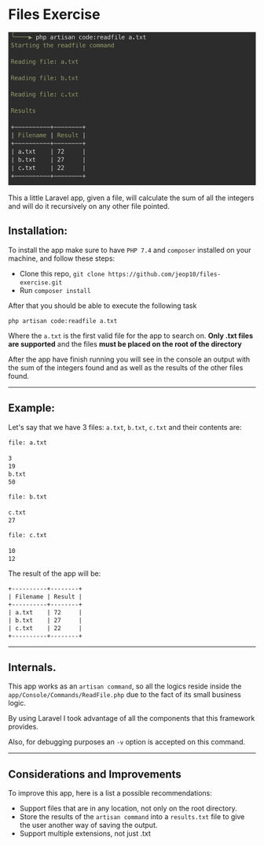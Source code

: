 # Files Exercise

![alt text](screenshot.png)

This a little Laravel app, given a file, will calculate the sum of all the integers and will do it recursively
on any other file pointed.

## Installation:

To install the app make sure to have `PHP 7.4` and `composer` installed on your machine, and follow these steps:
- Clone this repo, `git clone https://github.com/jeop10/files-exercise.git`
- Run `composer install`

After that you should be able to execute the following task

```
php artisan code:readfile a.txt
```

Where the `a.txt` is the first valid file for the app to search on. **Only .txt files are supported**
and the files **must be placed on the root of the directory**

After the app have finish running you will see in the console an output with the sum of the integers found and as well 
as the results of the other files found.

---

## Example:

Let's say that we have 3 files: `a.txt`, `b.txt`, `c.txt` and their contents are:

```
file: a.txt

3
19
b.txt
50
```

```
file: b.txt

c.txt
27
```

```
file: c.txt

10
12
```

The result of the app will be:

```
+----------+--------+
| Filename | Result |
+----------+--------+
| a.txt    | 72     |
| b.txt    | 27     |
| c.txt    | 22     |
+----------+--------+
```

---

## Internals.

This app works as an `artisan command`, so all the logics reside inside the `app/Console/Commands/ReadFile.php` 
due to the fact of its small business logic.

By using Laravel I took advantage of all the components that this framework provides.

Also, for debugging purposes an `-v` option is accepted on this command.

---

## Considerations and Improvements 

To improve this app, here is a list a possible recommendations:
- Support files that are in any location, not only on the root directory.
- Store the results of the `artisan command` into a `results.txt` file to give the user another way of saving the output.
- Support multiple extensions, not just .txt
